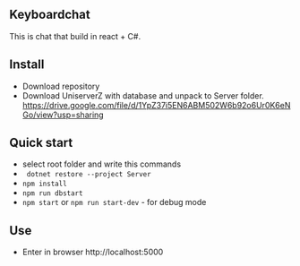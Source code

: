 ## Keyboardchat
This is chat that build in react + C#.

## Install
* Download repository
* Download UniserverZ with database and unpack to Server folder.
https://drive.google.com/file/d/1YpZ37i5EN6ABM502W6b92o6Ur0K6eNGo/view?usp=sharing

## Quick start
* select root folder and write this commands
* ``` dotnet restore --project Server```
* ``` npm install ```
* ``` npm run dbstart ```
* ``` npm start ``` or ``` npm run start-dev ``` - for debug mode

## Use
* Enter in browser http://localhost:5000
